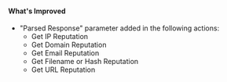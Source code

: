 #### What's Improved
- "Parsed Response" parameter added in the following actions:
  - Get IP Reputation 
  - Get Domain Reputation 
  - Get Email Reputation
  - Get Filename or Hash Reputation 
  - Get URL Reputation
